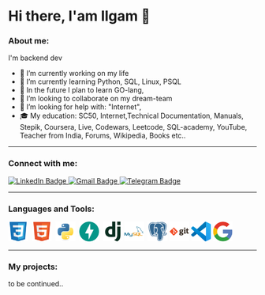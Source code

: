 <h1>Hi there, I'am Ilgam 👋</h1>


<h3>About me:</h3> 
    <p>I'm backend dev</p> 
   
  - 🔭 I’m currently working on my life 
  - 🌱 I’m currently learning Python, SQL, Linux, PSQL
  - 📖 In the future I plan to learn GO-lang, 
  - 👯 I’m looking to collaborate on my dream-team
  - 🤔 I’m looking for help with:  "Internet", 
  - 🎓 My education: SC50, Internet,Technical Documentation, Manuals, Stepik, Coursera, Live, Codewars, Leetcode, SQL-academy, YouTube, Teacher from India, Forums, Wikipedia, Books  etc.. 
  
  <hr>
  <h3>Connect with me:</h3>          
<div id="badges">
  <a href="https://www.linkedin.com/in/ilgam-khisam-2881b6266/">
    <img src="https://img.shields.io/badge/LinkedIn-blue?style=for-the-badge&logo=linkedin&logoColor=white" alt="LinkedIn Badge"/>
  </a>
  <a href="mailto:ilgamkhisam@gmail.com">
    <img src="https://img.shields.io/badge/Gmail-red?style=for-the-badge&logo=Gmail&logoColor=white" alt="Gmail Badge"/>
  </a>
  <a href="https://t.me/ilgamkhisam">
    <img src="https://img.shields.io/badge/Telegram-blue?style=for-the-badge&logo=telegram&logoColor=white" alt="Telegram Badge"/>
  </a>
</div>
  <hr>
<h3> Languages and Tools:</h3>
<div>
  <img src="https://github.com/devicons/devicon/blob/master/icons/css3/css3-original.svg"  title="CSS3" alt="CSS" width="40" height="40"/>&nbsp;
  <img src="https://github.com/devicons/devicon/blob/master/icons/html5/html5-original.svg" title="HTML5" alt="HTML" width="40" height="40"/>&nbsp;
  <img src="https://github.com/devicons/devicon/blob/master/icons/python/python-original.svg" title="Python" alt="Python" width="40" height="40"/>&nbsp;
  <img src="https://github.com/devicons/devicon/blob/master/icons/fastapi/fastapi-original.svg" title="FastApi" alt="FastApi" width="40" height="40"/>&nbsp;
  <img src="https://github.com/devicons/devicon/blob/master/icons/django/django-plain.svg" title="django" **alt="django" width="40" height="40"/>
  <img src="https://github.com/devicons/devicon/blob/master/icons/mysql/mysql-original-wordmark.svg" title="MySQL"  alt="MySQL" width="40" height="40"/>&nbsp;
  <img src="https://github.com/devicons/devicon/blob/master/icons/postgresql/postgresql-plain.svg" title="postgresql" **alt="postgresql" width="40" height="40"/>
  <img src="https://github.com/devicons/devicon/blob/master/icons/git/git-original-wordmark.svg" title="Git" **alt="Git" width="40" height="40"/>
  <img src="https://github.com/devicons/devicon/blob/master/icons/vscode/vscode-original.svg" title="VSCode" **alt="VSCode" width="40" height="40"/>
  <img src="https://github.com/devicons/devicon/blob/master/icons/google/google-original.svg" title="searchGoogle" **alt="seacrhGoogle" width="40" height="40"/>
  
</div> 
<hr> 
  <h3> My projects: </h3>
    <p>to be continued..</p>
    
